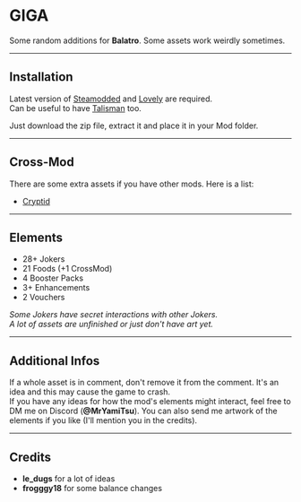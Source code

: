 <h1>GIGA</h1>

<p>Some random additions for <strong>Balatro</strong>. Some assets work weirdly sometimes.</p>

<hr>
<h2>Installation</h2>
<p>
    Latest version of <a href="https://github.com/Steamodded/smods">Steamodded</a> and 
    <a href="https://github.com/ethangreen-dev/lovely-injector">Lovely</a> are required.<br>
    Can be useful to have <a href="https://github.com/SpectralPack/Talisman">Talisman</a> too.
</p>
<p>Just download the zip file, extract it and place it in your Mod folder.</p>

<hr>
<h2>Cross-Mod</h2>
<p>There are some extra assets if you have other mods. Here is a list:</p>
<ul>
    <li><a href="https://github.com/SpectralPack/Cryptid">Cryptid</a></li>
</ul>

<hr>
<h2>Elements</h2>
<ul>
    <li>28+ Jokers</li>
    <li>21 Foods (+1 CrossMod)</li>
    <li>4 Booster Packs</li>
    <li>3+ Enhancements</li>
    <li>2 Vouchers</li>
</ul>

<p><em>Some Jokers have secret interactions with other Jokers.</em><br>
<em>A lot of assets are unfinished or just don't have art yet.</em></p>

<hr>
<h2>Additional Infos</h2>
<p>
    If a whole asset is in comment, don't remove it from the comment. It's an idea and this may cause the game to crash.<br>
    If you have any ideas for how the mod's elements might interact, feel free to DM me on Discord (<strong>@MrYamiTsu</strong>).
    You can also send me artwork of the elements if you like (I'll mention you in the credits).
</p>

<hr>
<h2>Credits</h2>
<ul>
    <li><strong>le_dugs</strong> for a lot of ideas</li>
    <li><strong>frogggy18</strong> for some balance changes</li>
</ul>